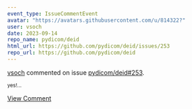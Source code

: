 ```yaml
---
event_type: IssueCommentEvent
avatar: "https://avatars.githubusercontent.com/u/814322?"
user: vsoch
date: 2023-09-14
repo_name: pydicom/deid
html_url: https://github.com/pydicom/deid/issues/253
repo_url: https://github.com/pydicom/deid
---
```


<a href='https://github.com/vsoch' target='_blank'>vsoch</a> commented on issue <a href='https://github.com/pydicom/deid/issues/253' target='_blank'>pydicom/deid#253</a>.

<small>yes!...</small>

<a href='https://github.com/pydicom/deid/issues/253' target='_blank'>View Comment</a>